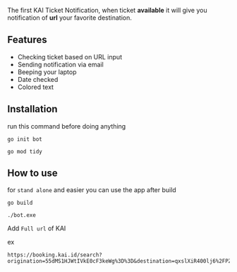The first KAI Ticket Notification, when ticket **available** it will give you notification of **url** your favorite destination.

## Features

-   Checking ticket based on URL input
-   Sending notification via email
-   Beeping your laptop 
-   Date checked
-   Colored text 


## Installation

run this command before doing anything

```
go init bot
```
```
go mod tidy
```

## How to use

for `stand alone` and easier you can use the app after build

```
go build
```
```
./bot.exe 
```

Add `Full url` of KAI 

ex 
```
https://booking.kai.id/search?origination=55dMS1HJWtIVkE0cF3keWg%3D%3D&destination=qxslXiR400lj6%2FPZajpzrA%3D%3D&tanggal=7uiL4lOpVmXVm%2BMKIzEROqqM1n%2FOTTYMBZfeulLdQgo%3D&adult=mgT5KWGJSBCSgTEPZK1TDw%3D%3D&infant=1UWGhfAWIkQIJloxJRLitg%3D%3D&book_type=
```  


  